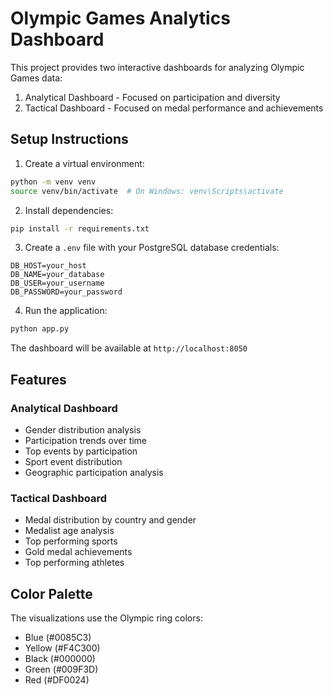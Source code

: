 # Olympic Games Analytics Dashboard

This project provides two interactive dashboards for analyzing Olympic Games data:
1. Analytical Dashboard - Focused on participation and diversity
2. Tactical Dashboard - Focused on medal performance and achievements

## Setup Instructions

1. Create a virtual environment:
```bash
python -m venv venv
source venv/bin/activate  # On Windows: venv\Scripts\activate
```

2. Install dependencies:
```bash
pip install -r requirements.txt
```

3. Create a `.env` file with your PostgreSQL database credentials:
```
DB_HOST=your_host
DB_NAME=your_database
DB_USER=your_username
DB_PASSWORD=your_password
```

4. Run the application:
```bash
python app.py
```

The dashboard will be available at `http://localhost:8050`

## Features

### Analytical Dashboard
- Gender distribution analysis
- Participation trends over time
- Top events by participation
- Sport event distribution
- Geographic participation analysis

### Tactical Dashboard
- Medal distribution by country and gender
- Medalist age analysis
- Top performing sports
- Gold medal achievements
- Top performing athletes

## Color Palette
The visualizations use the Olympic ring colors:
- Blue (#0085C3)
- Yellow (#F4C300)
- Black (#000000)
- Green (#009F3D)
- Red (#DF0024) 